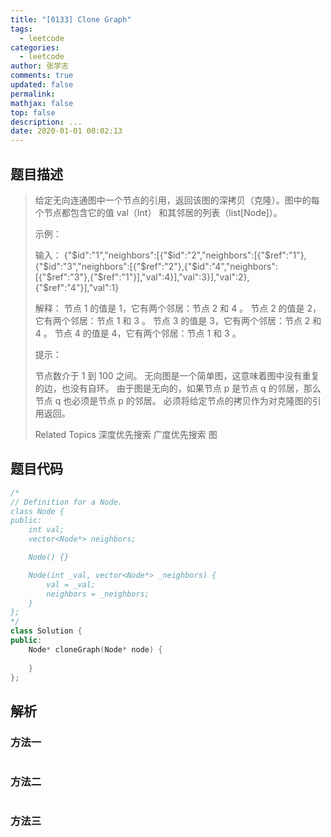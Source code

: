 ```yaml
---
title: "[0133] Clone Graph"
tags:
  - leetcode
categories:
  - leetcode
author: 张学志
comments: true
updated: false
permalink:
mathjax: false
top: false
description: ...
date: 2020-01-01 00:02:13
---
```


## 题目描述

> 给定无向连通图中一个节点的引用，返回该图的深拷贝（克隆）。图中的每个节点都包含它的值 val（Int） 和其邻居的列表（list[Node]）。 
> 
> 示例： 
> 
> 
> 
> 输入：
> {"$id":"1","neighbors":[{"$id":"2","neighbors":[{"$ref":"1"},{"$id":"3","neighbors":[{"$ref":"2"},{"$id":"4","neighbors":[{"$ref":"3"},{"$ref":"1"}],"val":4}],"val":3}],"val":2},{"$ref":"4"}],"val":1}
> 
> 解释：
> 节点 1 的值是 1，它有两个邻居：节点 2 和 4 。
> 节点 2 的值是 2，它有两个邻居：节点 1 和 3 。
> 节点 3 的值是 3，它有两个邻居：节点 2 和 4 。
> 节点 4 的值是 4，它有两个邻居：节点 1 和 3 。
> 
> 
> 
> 
> 提示： 
> 
> 
> 节点数介于 1 到 100 之间。 
> 无向图是一个简单图，这意味着图中没有重复的边，也没有自环。 
> 由于图是无向的，如果节点 p 是节点 q 的邻居，那么节点 q 也必须是节点 p 的邻居。 
> 必须将给定节点的拷贝作为对克隆图的引用返回。 
> 
> Related Topics 深度优先搜索 广度优先搜索 图

## 题目代码

```cpp
/*
// Definition for a Node.
class Node {
public:
    int val;
    vector<Node*> neighbors;

    Node() {}

    Node(int _val, vector<Node*> _neighbors) {
        val = _val;
        neighbors = _neighbors;
    }
};
*/
class Solution {
public:
    Node* cloneGraph(Node* node) {
        
    }
};
```

## 解析

### 方法一

```cpp

```

### 方法二

```cpp

```

### 方法三

```cpp

```

